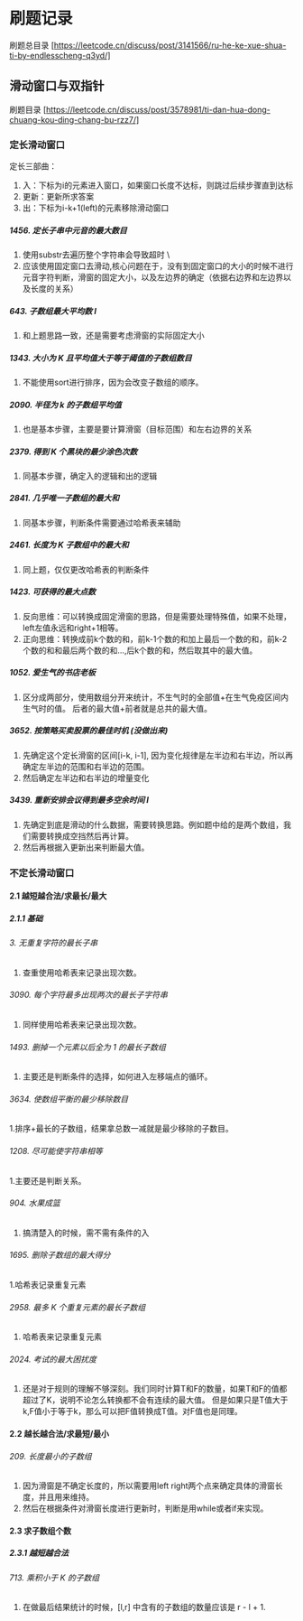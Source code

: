 # 刷题记录 
刷题总目录 [https://leetcode.cn/discuss/post/3141566/ru-he-ke-xue-shua-ti-by-endlesscheng-q3yd/]
## 滑动窗口与双指针
刷题目录 [https://leetcode.cn/discuss/post/3578981/ti-dan-hua-dong-chuang-kou-ding-chang-bu-rzz7/]
### 定长滑动窗口
定长三部曲：
1. 入：下标为i的元素进入窗口，如果窗口长度不达标，则跳过后续步骤直到达标
2. 更新：更新所求答案
3. 出：下标为i-k+1(left)的元素移除滑动窗口
##### 1456. 定长子串中元音的最大数目 
1. 使用substr去遍历整个字符串会导致超时 \
2. 应该使用固定窗口去滑动,核心问题在于，没有到固定窗口的大小的时候不进行元音字符判断，滑窗的固定大小，以及左边界的确定（依据右边界和左边界以及长度的关系）
##### 643. 子数组最大平均数 I
1. 和上题思路一致，还是需要考虑滑窗的实际固定大小
##### 1343. 大小为 K 且平均值大于等于阈值的子数组数目
1. 不能使用sort进行排序，因为会改变子数组的顺序。
##### 2090. 半径为 k 的子数组平均值 
1. 也是基本步骤，主要是要计算滑窗（目标范围）和左右边界的关系
##### 2379. 得到 K 个黑块的最少涂色次数 
1. 同基本步骤，确定入的逻辑和出的逻辑
##### 2841. 几乎唯一子数组的最大和 
1. 同基本步骤，判断条件需要通过哈希表来辅助
##### 2461. 长度为 K 子数组中的最大和
1. 同上题，仅仅更改哈希表的判断条件
##### 1423. 可获得的最大点数 
1. 反向思维：可以转换成固定滑窗的思路，但是需要处理特殊值，如果不处理，left左值永远和right+1相等。
2. 正向思维：转换成前k个数的和，前k-1个数的和加上最后一个数的和，前k-2个数的和和最后两个数的和...,后k个数的和，然后取其中的最大值。
##### 1052. 爱生气的书店老板
1. 区分成两部分，使用数组分开来统计，不生气时的全部值+在生气免疫区间内生气时的值。 后者的最大值+前者就是总共的最大值。
##### 3652. 按策略买卖股票的最佳时机 (没做出来)
1. 先确定这个定长滑窗的区间[i-k, i-1], 因为变化规律是左半边和右半边，所以再确定左半边的范围和右半边的范围。
2. 然后确定左半边和右半边的增量变化
##### 3439. 重新安排会议得到最多空余时间 I 
1. 先确定到底是滑动的什么数据，需要转换思路。例如题中给的是两个数组，我们需要转换成空挡然后再计算。
2. 然后再根据入更新出来判断最大值。
### 不定长滑动窗口
#### 2.1 越短越合法/求最长/最大
##### 2.1.1 基础
###### 3. 无重复字符的最长子串
1. 查重使用哈希表来记录出现次数。
###### 3090. 每个字符最多出现两次的最长子字符串
1. 同样使用哈希表来记录出现次数。
###### 1493. 删掉一个元素以后全为 1 的最长子数组
1. 主要还是判断条件的选择，如何进入左移端点的循环。
###### 3634. 使数组平衡的最少移除数目
1.排序+最长的子数组，结果拿总数一减就是最少移除的子数目。
###### 1208. 尽可能使字符串相等 
1.主要还是判断关系。
###### 904. 水果成篮
1. 搞清楚入的时候，需不需有条件的入
###### 1695. 删除子数组的最大得分
1.哈希表记录重复元素
###### 2958. 最多 K 个重复元素的最长子数组 
1. 哈希表来记录重复元素
###### 2024. 考试的最大困扰度 
1. 还是对于规则的理解不够深刻。我们同时计算T和F的数量，如果T和F的值都超过了K，说明不论怎么转换都不会有连续的最大值。
   但是如果只是T值大于k,F值小于等于k，那么可以把F值转换成T值。对F值也是同理。



#### 2.2 越长越合法/求最短/最小
###### 209. 长度最小的子数组
1. 因为滑窗是不确定长度的，所以需要用left right两个点来确定具体的滑窗长度，并且用来维持。
2. 然后在根据条件对滑窗长度进行更新时，判断是用while或者if来实现。
#### 2.3 求子数组个数
##### 2.3.1 越短越合法
###### 713. 乘积小于 K 的子数组
1. 在做最后结果统计的时候，[l,r] 中含有的子数组的数量应该是 r - l + 1.





   
